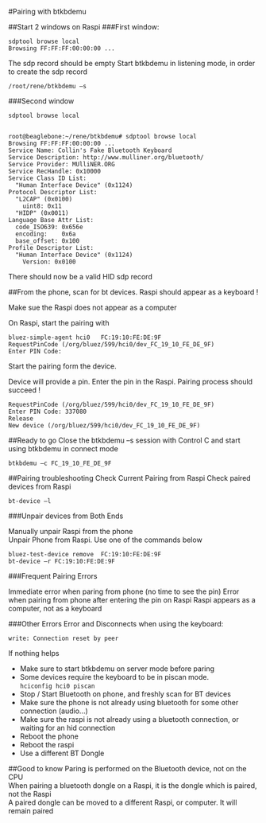#Pairing with btkbdemu


##Start 2 windows on Raspi
###First window:

```
sdptool browse local             
Browsing FF:FF:FF:00:00:00 ...
```

The sdp record should be empty
Start btkbdemu in  listening mode, in order to create the sdp record


```
/root/rene/btkbdemu –s
```

###Second window 

```
sdptool browse local 


root@beaglebone:~/rene/btkbdemu# sdptool browse local
Browsing FF:FF:FF:00:00:00 ...
Service Name: Collin's Fake Bluetooth Keyboard
Service Description: http://www.mulliner.org/bluetooth/
Service Provider: MUlliNER.ORG
Service RecHandle: 0x10000
Service Class ID List:
  "Human Interface Device" (0x1124)
Protocol Descriptor List:
  "L2CAP" (0x0100)
    uint8: 0x11
  "HIDP" (0x0011)
Language Base Attr List:
  code_ISO639: 0x656e
  encoding:    0x6a
  base_offset: 0x100
Profile Descriptor List:
  "Human Interface Device" (0x1124)
    Version: 0x0100
```

There should now be a valid HID sdp record

##From the phone, scan for bt devices.
Raspi should appear as a keyboard ! 

Make sue the Raspi does not appear as a computer

On Raspi, start the pairing with
```
bluez-simple-agent hci0   FC:19:10:FE:DE:9F
RequestPinCode (/org/bluez/599/hci0/dev_FC_19_10_FE_DE_9F)
Enter PIN Code:
```

Start the pairing form  the device.

Device will provide a pin. Enter the pin in the Raspi. Pairing process should succeed !

```
RequestPinCode (/org/bluez/599/hci0/dev_FC_19_10_FE_DE_9F)
Enter PIN Code: 337080
Release
New device (/org/bluez/599/hci0/dev_FC_19_10_FE_DE_9F)
```

##Ready to go
Close the btkbdemu –s session with Control C and start using btkbdemu in connect mode
```
btkbdemu –c FC_19_10_FE_DE_9F
```

 
##Pairing troubleshooting
Check Current Pairing from Raspi
Check paired devices from Raspi
```
bt-device –l
```
###Unpair devices from Both Ends

Manually unpair Raspi from the phone  
Unpair Phone from Raspi. Use one of the commands below

```
bluez-test-device remove  FC:19:10:FE:DE:9F
bt-device –r FC:19:10:FE:DE:9F
```

###Frequent Pairing Errors

Immediate error when paring from phone (no time to see the pin)
Error when pairing from phone after entering the pin on Raspi
Raspi appears as a computer, not as a keyboard

###Other Errors
Error and Disconnects when using the keyboard:
```
write: Connection reset by peer
```
If nothing helps

* Make sure to start btkbdemu on server mode before paring
* Some devices require the keyboard to be in piscan mode.    
```hciconfig hci0 piscan```
* Stop / Start Bluetooth on phone, and freshly scan for BT devices
* Make sure the phone is not already using bluetooth for some other connection (audio...)   
* Make sure the raspi is not already using a bluetooth connection, or waiting for an hid connection
* Reboot the phone
* Reboot the raspi
* Use a different BT Dongle

##Good to know
Paring is performed on the Bluetooth device, not on the CPU  
When pairing a bluetooth dongle on a Raspi, it is the dongle which is paired, not the Raspi  
A paired dongle can be moved to a different Raspi, or computer. It will remain paired  


 
 

